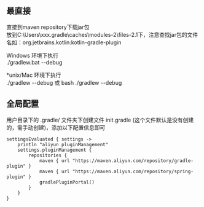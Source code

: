## 最直接
直接到maven repository下载jar包  
放到C:\Users\xxx\.gradle\caches\modules-2\files-2.1下，注意查找jar包的文件名如：org.jetbrains.kotlin:kotlin-gradle-plugin  


Windows 环境下执行  
./gradlew.bat --debug  

*unix/Mac 环境下执行  
./gradlew --debug
或
bash ./gradlew --debug

## 全局配置
用户目录下的 .gradle/ 文件夹下创建文件 init.gradle (这个文件默认是没有创建的，需手动创建)，添加以下配置信息即可
```
settingsEvaluated { settings ->
    println "aliyun pluginManagement"
    settings.pluginManagement {
        repositories {
            maven { url "https://maven.aliyun.com/repository/gradle-plugin" }
            maven { url "https://maven.aliyun.com/repository/spring-plugin" }
            gradlePluginPortal()
        }
    }
}
```